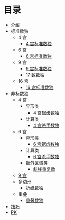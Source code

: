 # 目录

* [介绍](README.md)
* 标准数独
  * 4 宫
    * [4 宫标准数独](标准数独/4%20宫/4%20宫标准数独.md)
  * 6 宫
    * [6 宫标准数独](标准数独/6%20宫/6%20宫标准数独.md)
  * 9 宫
    * [9 宫标准数独](标准数独/9%20宫/9%20宫标准数独.md)
    * [17 数数独](标准数独/9%20宫/17%20数数独.md)
  * 16 宫
    * [16 宫标准数独](标准数独/16%20宫/16%20宫标准数独.md)
* 非标数独
  * 4 宫
    * 异形类
      * [4 宫锯齿数独](非标数独/4%20宫/异形类/4%20宫锯齿数独.md)
    * 计算类
      * [4 宫杀手数独](非标数独/4%20宫/计算类/4%20宫杀手数独.md)
  * 6 宫
    * 异形类
      * [6 宫锯齿数独](非标数独/6%20宫/异形类/6%20宫锯齿数独.md)
    * 计算类
      * [6 宫杀手数独](非标数独/6%20宫/计算类/6%20宫杀手数独.md)
    * 额外区域类
      * [斜线重复数](非标数独/6%20宫/额外区域类/斜线重复数.md)
  * [9 宫](非标数独/9%20宫/9%20宫非标数独.md)
  * 多边形
    * [折纸数独](非标数独/多边形/折纸数独.md)
  * 重叠
    * [重叠数独](非标数独/重叠/重叠数独.md)
* [技巧](技巧.md)
* [PK](PK.md)

